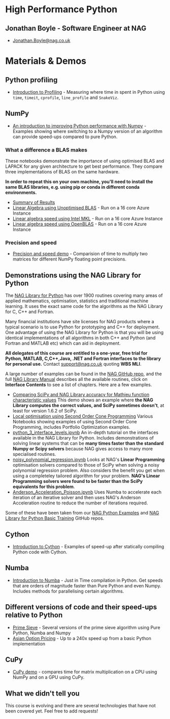 # High Performance Python
##  Jonathan Boyle - Software Engineer at NAG
* Jonathan.Boyle@nag.co.uk


# Materials & Demos

## Python profiling

* [Introduction to Profiling](./profilers.ipynb) - Measuring where time in spent in Python using `time`, `timeit`, `cprofile`, `line_profile` and `SnakeViz`.

## NumPy

* [An introduction to improving Python performance with Numpy](./numpy.ipynb) - Examples showing where switching to a Numpy version of an algorithm can provide speed-ups compared to pure Python.

### What a difference a BLAS makes

These notebooks demonstrate the importance of using optimised BLAS and LAPACK for any given architecture to get best performance. They compare three implementations of BLAS on the same hardware. 

**In order to repeat this on your own machine, you'll need to install the same BLAS libraries, e.g. using pip or conda in different conda environments.**

* [Summary of Results](./BLAS_LAPACK_results.ipynb)
* [Linear Algebra using Unoptimised BLAS](./numpy_unoptimised_BLAS.ipynb) - Run on a 16 core Azure Instance
* [Linear algebra speed using Intel MKL](./numpy_intelMKL.ipynb) - Run on a 16 core Azure Instance
* [Linear algebra speed using OpenBLAS](./numpy_openBLAS.ipynb) - Run on a 16 core Azure Instance

### Precision and speed

* [Precision and speed demo](./precision_and_speed.ipynb) - Comparision of time to multiply two matrices for different NumPy floating point precisions. 

## Demonstrations using the NAG Library for Python

The [NAG Library for Python](https://www.nag.co.uk/content/nag-library-python) has over 1900 routines covering many areas of applied mathematics, optimisation, statistics and traditional machine learning.  It uses the exact same code for the algorithms as the NAG Library for C, C++ and Fortran.

Many financial institutions have site licenses for NAG products where a typical scenario is to use Python for prototyping and C++ for deployment.  One advantage of using the NAG Library for Python is that you will be using identical implementations of all algorithms in both C++ and Python (and Fortran and MATLAB etc) which can aid in deployment.

**All delegates of this course are entitled to a one-year, free trial for Python, MATLAB, C,C++,Java, .NET and Fortran interfaces to the library for personal use.**  Contact support@nag.co.uk quoting **WBS MLI**.

A large number of examples can be found in the [NAG GitHub repo](https://github.com/numericalalgorithmsgroup/NAGPythonExamples), and the full [NAG Library Manual](https://www.nag.com/numeric/nl/nagdoc_latest/) describes all the available routines, click on **Interface Contents** to see a list of chapters. Here are a few examples. 

* [Comparing SciPy and NAG Library accuracy for Mathieu function characteristic values](https://github.com/numericalalgorithmsgroup/NAGPythonExamples/blob/master/special_functions/mathieu_functions.ipynb) This demo shows an example where **the NAG Library computes the correct values, and SciPy sometimes doesn't**, at least for version 1.6.2 of SciPy.
* [Local optimisation using Second Order Cone Programming](https://github.com/numericalalgorithmsgroup/NAGPythonExamples/tree/master/local_optimization/SOCP) Various Notebooks showing examples of using Second Order Cone Programming, includes Portfolio Optimization examples. 
* [python_3_interface_levels.ipynb](./nag_examples/python_3_interface_levels.ipynb) An in-depth tutorial on the interfaces available in the NAG Library for Python.  Includes demonstrations of solving linear systems that can be **many times faster than the standard Numpy or Scipy solvers** because NAG gives access to many more specialised routines.
* [noisy_polynomial_regression.ipynb](./nag_examples/noisy_polynomial_regression.ipynb) Looks at NAG's **Linear Programming** optimisation solvers compared to those of SciPy when solving a noisy polynomial regression problem.  Also considers the benefit you get when using a completeley tailored algorithm for your problem. **NAG's Linear Programming solvers were found to be faster than the SciPy equivalents for this problem**.
* [Anderson_Acceleration_Poisson.ipynb](https://github.com/numericalalgorithmsgroup/NAGPythonExamples/blob/master/roots/Anderson_Acceleration_Poisson.ipynb) Uses Numba to accelerate each iteration of an iterative solver and then uses NAG's Anderson Acceleration routine to reduce the number of iterations required.

Some of these have been taken from our [NAG Python Examples](https://github.com/numericalalgorithmsgroup/NAGPythonExamples) and [NAG Library for Python Basic Training](https://github.com/numericalalgorithmsgroup/NAGPythonLibraryTraining) GitHub repos.

## Cython

* [Introduction to Cython](./cython.ipynb) - Examples of speed-up after statically compiling Python code with Cython.  

## Numba
* [Introduction to Numba](./numba.ipynb) - Just in Time compilation in Python. Get speeds that are orders of magnitude faster than Pure Python and even Numpy. Includes methods for parallelising certain algorithms.

## Different versions of code and their speed-ups relative to Python

* [Prime Sieve](./solutions/prime_sieve_comparisons.ipynb) - Several versions of the prime sieve algorithm using Pure Python, Numba and Numpy
* [Asian Option Pricing](./solutions/option_pricing_comparison.ipynb) - Up to a 240x speed up from a basic Python implementation

## CuPy

* [CuPy demo](./cupy.ipynb) - compares time for matrix multiplication on a CPU using NumPy and on a GPU using CuPy.  

## What we didn't tell you

This course is evolving and there are several technologies that have not been covered yet. 
Feel free to add requests!



```python

```
